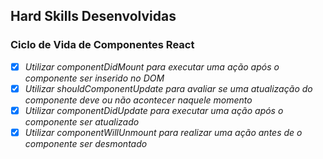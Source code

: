 ## Hard Skills Desenvolvidas

### Ciclo de Vida de Componentes React

- [X] _Utilizar componentDidMount para executar uma ação após o componente ser inserido no DOM_
- [X] _Utilizar shouldComponentUpdate para avaliar se uma atualização do componente deve ou não acontecer naquele momento_
- [X] _Utilizar componentDidUpdate para executar uma ação após o componente ser atualizado_
- [X] _Utilizar componentWillUnmount para realizar uma ação antes de o componente ser desmontado_
